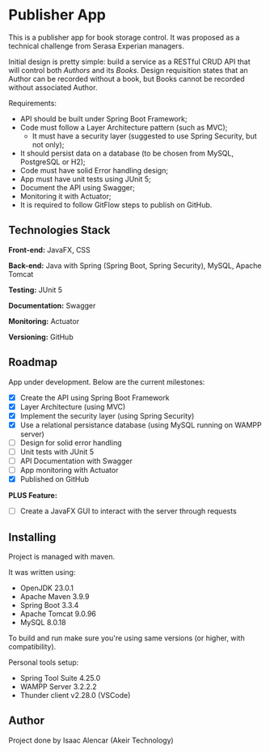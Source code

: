 
# Publisher App

This is a publisher app for book storage control. It was proposed as a technical challenge from Serasa Experian managers.

Initial design is pretty simple: build a service as a RESTful CRUD API that will control both *Authors* and its *Books*. Design requisition states that an Author can be recorded without a book, but Books cannot be recorded without associated Author.

Requirements:
- API should be built under Spring Boot Framework;
- Code must follow a Layer Architecture pattern (such as MVC);
    - It must have a security layer (suggested to use Spring Security, but not only);
- It should persist data on a database (to be chosen from MySQL, PostgreSQL or H2);
- Code must have solid Error handling design;
- App must have unit tests using JUnit 5;
- Document the API using Swagger;
- Monitoring it with Actuator;
- It is required to follow GitFlow steps to publish on GitHub.

## Technologies Stack

**Front-end:** JavaFX, CSS

**Back-end:** Java with Spring (Spring Boot, Spring Security), MySQL, Apache Tomcat

**Testing:** JUnit 5

**Documentation:** Swagger

**Monitoring:** Actuator

**Versioning:** GitHub

## Roadmap

App under development. Below are the current milestones:

* [X]  Create the API using Spring Boot Framework
* [X]  Layer Architecture (using MVC)
* [X]  Implement the security layer (using Spring Security)
* [X]  Use a relational persistance database (using MySQL running on WAMPP server)
* [ ]  Design for solid error handling
* [ ]  Unit tests with JUnit 5
* [ ]  API Documentation with Swagger
* [ ]  App monitoring with Actuator
* [X]  Published on GitHub

**PLUS Feature:**
* [ ]  Create a JavaFX GUI to interact with the server through requests

## Installing

Project is managed with maven.

It was written using:
*  OpenJDK 23.0.1
*  Apache Maven 3.9.9
*  Spring Boot 3.3.4
*  Apache Tomcat 9.0.96
*  MySQL 8.0.18

To build and run make sure you're using same versions (or higher, with compatibility).

Personal tools setup:
- Spring Tool Suite 4.25.0
- WAMPP Server 3.2.2.2
- Thunder client v2.28.0 (VSCode)

## Author

Project done by Isaac Alencar (Akeir Technology)
